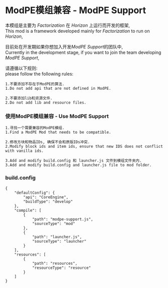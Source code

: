 # ModPE模组兼容 - ModPE Support

本模组是主要为 *Factorization* 在 *Horizon* 上运行而开发的框架, \
This mod is a framework developed mainly for *Factorization* to run on *Horizon*,

目前处在开发期如果你想加入开发*ModPE Support*的团队中,\
Currently in the development stage, if you want to join the team developing *ModPE Support*,

请遵循以下规则: \
please follow the following rules:

    1.不要添加不存在于ModPE的算法.
    1.Do not add api that are not defined in ModPE.

    2.不要添加lib和资源文件.
    2.Do not add lib and resource files.

### 使用ModPE模组兼容 - Use ModPE Support

    1.寻找一个需要兼容的ModPE模组.
    1.Find a ModPE Mod that needs to be compatible.

    2.修改方块和物品IDs, 确保不会和原版IDs冲突.
    2.Modify block ids and item ids, ensure that new IDS does not conflict with vanilla ids.

    3.Add and modify build.config 和 launcher.js 文件到模组文件夹内.
    3.Add and modify build.config and launcher.js file to mod folder.

### build.config
    {
        "defaultConfig": {
            "api": "CoreEngine",
            "buildType": "develop"
        },
        "compile": [
            {
                "path": "modpe-support.js",
                "sourceType": "mod"
            },
            {
                "path": "launcher.js",
                "sourceType": "launcher"
            }
        ],
        "resources": [
	        {
                "path": "resources",
                "resourceType": "resource"
            }
	    ]
    }